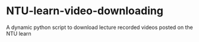 # NTU-learn-video-downloading
A dynamic python script to download lecture recorded videos posted on the NTU learn
